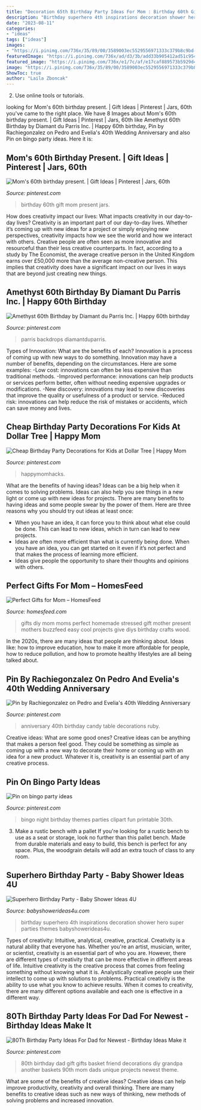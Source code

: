 ```yaml
---
title: "Decoration 65th Birthday Party Ideas For Mom : Birthday 60th Gift Mom Present Jars"
description: "Birthday superhero 4th inspirations decoration shower hero super parties themes babyshowerideas4u"
date: "2023-08-11"
categories:
- "ideas"
tags: ["ideas"]
images:
- "https://i.pinimg.com/736x/35/89/00/3589003ec5529556971333c379b8c9bd--bingo-party.jpg"
featuredImage: "https://i.pinimg.com/736x/ad/d3/3b/add33b905412ad51c9542ceb060e5deb.jpg"
featured_image: "https://i.pinimg.com/736x/e1/7c/af/e17caf889573b5929d48e6e4ec4d7d7d.jpg"
image: "https://i.pinimg.com/736x/35/89/00/3589003ec5529556971333c379b8c9bd--bingo-party.jpg"
ShowToc: true
author: "Laila Zboncak"
---
```



2. Use online tools or tutorials.

	

		
looking for Mom&#039;s 60th birthday present. | Gift Ideas | Pinterest | Jars, 60th you've came to the right place. We have 8 Images about Mom&#039;s 60th birthday present. | Gift Ideas | Pinterest | Jars, 60th like Amethyst 60th Birthday by Diamant du Parris Inc. | Happy 60th birthday, Pin by Rachiegonzalez on Pedro and Evelia&#039;s 40th Wedding Anniversary and also Pin on bingo party ideas. Here it is:
		
    
## Mom&#039;s 60th Birthday Present. | Gift Ideas | Pinterest | Jars, 60th

<img loading=lazy src="https://s-media-cache-ak0.pinimg.com/736x/a5/9d/10/a59d10ed3f87fc9aee122dd9aef9aa6a.jpg" onerror="this.onerror=null;this.src='https://tse3.mm.bing.net/th?id=OIP.2LgY_drdNpGU7prplAkhEwHaJ3&amp;pid=15.1';" alt="Mom&#039;s 60th birthday present. | Gift Ideas | Pinterest | Jars, 60th">

_Source: pinterest.com_

>birthday 60th gift mom present jars. 

	

How does creativity impact our lives: What impacts creativity in our day-to-day lives?
Creativity is an important part of our day-to-day lives. Whether it’s coming up with new ideas for a project or simply enjoying new perspectives, creativity impacts how we see the world and how we interact with others. Creative people are often seen as more innovative and resourceful than their less creative counterparts. In fact, according to a study by The Economist, the average creative person in the United Kingdom earns over £50,000 more than the average non-creative person. This implies that creativity does have a significant impact on our lives in ways that are beyond just creating new things.

    
## Amethyst 60th Birthday By Diamant Du Parris Inc. | Happy 60th Birthday

<img loading=lazy src="https://i.pinimg.com/736x/41/13/fc/4113fcfabbcf6d3e7e5c015a08477b6e.jpg" onerror="this.onerror=null;this.src='https://tse2.mm.bing.net/th?id=OIP.rLrmBfJ3T1lf8pyutd9vSwHaHa&amp;pid=15.1';" alt="Amethyst 60th Birthday by Diamant du Parris Inc. | Happy 60th birthday">

_Source: pinterest.com_

>parris backdrops diamantduparris. 

	

Types of Innovation: What are the benefits of each?
Innovation is a process of coming up with new ways to do something. Innovation may have a number of benefits, depending on the circumstances. Here are some examples: 
-Low cost: innovations can often be less expensive than traditional methods.
-Improved performance: innovations can help products or services perform better, often without needing expensive upgrades or modifications.
-New discovery: innovations may lead to new discoveries that improve the quality or usefulness of a product or service.
-Reduced risk: innovations can help reduce the risk of mistakes or accidents, which can save money and lives.

    
## Cheap Birthday Party Decorations For Kids At Dollar Tree | Happy Mom

<img loading=lazy src="https://i.pinimg.com/736x/ad/d3/3b/add33b905412ad51c9542ceb060e5deb.jpg" onerror="this.onerror=null;this.src='https://tse1.mm.bing.net/th?id=OIP.HQ4NbRz2MGIGsUm9Xjuw_AHaLG&amp;pid=15.1';" alt="Cheap Birthday Party Decorations for Kids at Dollar Tree | Happy Mom">

_Source: pinterest.com_

>happymomhacks. 

	

What are the benefits of having ideas?
Ideas can be a big help when it comes to solving problems. Ideas can also help you see things in a new light or come up with new ideas for projects. There are many benefits to having ideas and some people swear by the power of them. Here are three reasons why you should try out ideas at least once: 
- When you have an idea, it can force you to think about what else could be done. This can lead to new ideas, which in turn can lead to new projects. 
- Ideas are often more efficient than what is currently being done. When you have an idea, you can get started on it even if it’s not perfect and that makes the process of learning more efficient. 
- Ideas give people the opportunity to share their thoughts and opinions with others.

    
## Perfect Gifts For Mom – HomesFeed

<img loading=lazy src="https://homesfeed.com/wp-content/uploads/2015/12/DIY-Fresh-Perfect-Gifts-For-Mom.jpg" onerror="this.onerror=null;this.src='https://tse2.mm.bing.net/th?id=OIP.xOU-3bFUCuwXsUaEdWs7yAHaKE&amp;pid=15.1';" alt="Perfect Gifts for Mom – HomesFeed">

_Source: homesfeed.com_

>gifts diy mom moms perfect homemade stressed gift mother present mothers buzzfeed easy cool projects give diys birthday crafts wood. 

	

In the 2020s, there are many ideas that people are thinking about. Ideas like: how to improve education, how to make it more affordable for people, how to reduce pollution, and how to promote healthy lifestyles are all being talked about.

    
## Pin By Rachiegonzalez On Pedro And Evelia&#039;s 40th Wedding Anniversary

<img loading=lazy src="https://i.pinimg.com/736x/52/29/ea/5229eab36535479d27848701db6a746a--th-wedding-anniversary-parents-anniversary.jpg" onerror="this.onerror=null;this.src='https://tse3.mm.bing.net/th?id=OIP.lVVuM5et7Vw0CimwrGj6FAHaJ3&amp;pid=15.1';" alt="Pin by Rachiegonzalez on Pedro and Evelia&#039;s 40th Wedding Anniversary">

_Source: pinterest.com_

>anniversary 40th birthday candy table decorations ruby. 

	

Creative ideas: What are some good ones?
Creative ideas can be anything that makes a person feel good. They could be something as simple as coming up with a new way to decorate their home or coming up with an idea for a new product. Whatever it is, creativity is an essential part of any creative process.

    
## Pin On Bingo Party Ideas

<img loading=lazy src="https://i.pinimg.com/736x/35/89/00/3589003ec5529556971333c379b8c9bd--bingo-party.jpg" onerror="this.onerror=null;this.src='https://tse1.mm.bing.net/th?id=OIP.rFVLI8qhTIe7NkQAiEOdXQCYEs&amp;pid=15.1';" alt="Pin on bingo party ideas">

_Source: pinterest.com_

>bingo night birthday themes parties clipart fun printable 30th. 

	

3. Make a rustic bench with a pallet
If you're looking for a rustic bench to use as a seat or storage, look no further than this pallet bench. Made from durable materials and easy to build, this bench is perfect for any space. Plus, the woodgrain details will add an extra touch of class to any room.

    
## Superhero Birthday Party - Baby Shower Ideas 4U

<img loading=lazy src="https://babyshowerideas4u.com/wp-content/uploads/2014/05/superhero-birthday-party-super-hero-decoration-inspirations-682x1024.jpg" onerror="this.onerror=null;this.src='https://tse4.mm.bing.net/th?id=OIP.i5OYjpm5EVl3YmclZJTxBAHaLH&amp;pid=15.1';" alt="Superhero Birthday Party - Baby Shower Ideas 4U">

_Source: babyshowerideas4u.com_

>birthday superhero 4th inspirations decoration shower hero super parties themes babyshowerideas4u. 

	

Types of creativity: Intuitive, analytical, creative, practical.
Creativity is a natural ability that everyone has. Whether you're an artist, musician, writer, or scientist, creativity is an essential part of who you are. However, there are different types of creativity that can be more effective in different areas of life. Intuitive creativity is the creative process that comes from feeling something without knowing what it is. Analystically creative people use their intellect to come up with solutions to problems. Practical creativity is the ability to use what you know to achieve results. When it comes to creativity, there are many different options available and each one is effective in a different way.

    
## 80Th Birthday Party Ideas For Dad For Newest - Birthday Ideas Make It

<img loading=lazy src="https://i.pinimg.com/736x/e1/7c/af/e17caf889573b5929d48e6e4ec4d7d7d.jpg" onerror="this.onerror=null;this.src='https://tse4.mm.bing.net/th?id=OIP.Ob_pmDcQrwWBc4gZsZ6qMgHaNI&amp;pid=15.1';" alt="80Th Birthday Party Ideas For Dad for Newest - Birthday Ideas Make it">

_Source: pinterest.com_

>80th birthday dad gift gifts basket friend decorations diy grandpa another baskets 90th mom dads unique projects newest theme. 

	

What are some of the benefits of creative ideas?
Creative ideas can help improve productivity, creativity and overall thinking. There are many benefits to creative ideas such as new ways of thinking, new methods of solving problems and increased innovation.

